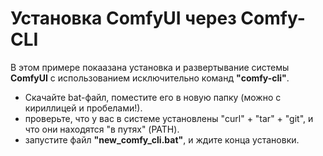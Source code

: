 # Установка ComfyUI через Comfy-CLI
В этом примере покаазана установка и развертывание системы **ComfyUI** с использованием исключительно команд **"comfy-cli"**.

- Скачайте bat-файл, поместите его в новую папку (можно с кириллицей и пробелами!).
- проверьте, что у вас в системе установлены "curl" + "tar" + "git", и что они находятся "в путях" (PATH).
- запустите файл **"new_comfy_cli.bat"**, и ждите конца установки.
